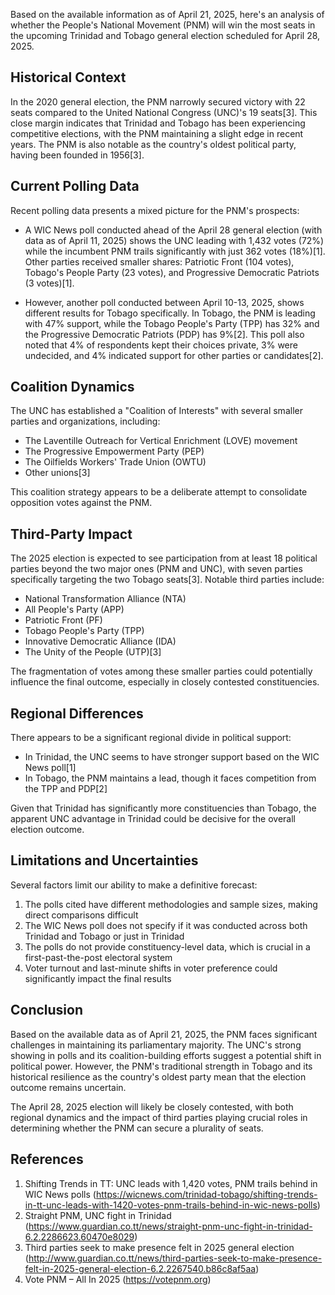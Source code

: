 Based on the available information as of April 21, 2025, here's an analysis of whether the People's National Movement (PNM) will win the most seats in the upcoming Trinidad and Tobago general election scheduled for April 28, 2025.

## Historical Context

In the 2020 general election, the PNM narrowly secured victory with 22 seats compared to the United National Congress (UNC)'s 19 seats[3]. This close margin indicates that Trinidad and Tobago has been experiencing competitive elections, with the PNM maintaining a slight edge in recent years. The PNM is also notable as the country's oldest political party, having been founded in 1956[3].

## Current Polling Data

Recent polling data presents a mixed picture for the PNM's prospects:

- A WIC News poll conducted ahead of the April 28 general election (with data as of April 11, 2025) shows the UNC leading with 1,432 votes (72%) while the incumbent PNM trails significantly with just 362 votes (18%)[1]. Other parties received smaller shares: Patriotic Front (104 votes), Tobago's People Party (23 votes), and Progressive Democratic Patriots (3 votes)[1].

- However, another poll conducted between April 10-13, 2025, shows different results for Tobago specifically. In Tobago, the PNM is leading with 47% support, while the Tobago People's Party (TPP) has 32% and the Progressive Democratic Patriots (PDP) has 9%[2]. This poll also noted that 4% of respondents kept their choices private, 3% were undecided, and 4% indicated support for other parties or candidates[2].

## Coalition Dynamics

The UNC has established a "Coalition of Interests" with several smaller parties and organizations, including:
- The Laventille Outreach for Vertical Enrichment (LOVE) movement
- The Progressive Empowerment Party (PEP)
- The Oilfields Workers' Trade Union (OWTU)
- Other unions[3]

This coalition strategy appears to be a deliberate attempt to consolidate opposition votes against the PNM.

## Third-Party Impact

The 2025 election is expected to see participation from at least 18 political parties beyond the two major ones (PNM and UNC), with seven parties specifically targeting the two Tobago seats[3]. Notable third parties include:

- National Transformation Alliance (NTA)
- All People's Party (APP)
- Patriotic Front (PF)
- Tobago People's Party (TPP)
- Innovative Democratic Alliance (IDA)
- The Unity of the People (UTP)[3]

The fragmentation of votes among these smaller parties could potentially influence the final outcome, especially in closely contested constituencies.

## Regional Differences

There appears to be a significant regional divide in political support:
- In Trinidad, the UNC seems to have stronger support based on the WIC News poll[1]
- In Tobago, the PNM maintains a lead, though it faces competition from the TPP and PDP[2]

Given that Trinidad has significantly more constituencies than Tobago, the apparent UNC advantage in Trinidad could be decisive for the overall election outcome.

## Limitations and Uncertainties

Several factors limit our ability to make a definitive forecast:

1. The polls cited have different methodologies and sample sizes, making direct comparisons difficult
2. The WIC News poll does not specify if it was conducted across both Trinidad and Tobago or just in Trinidad
3. The polls do not provide constituency-level data, which is crucial in a first-past-the-post electoral system
4. Voter turnout and last-minute shifts in voter preference could significantly impact the final results

## Conclusion

Based on the available data as of April 21, 2025, the PNM faces significant challenges in maintaining its parliamentary majority. The UNC's strong showing in polls and its coalition-building efforts suggest a potential shift in political power. However, the PNM's traditional strength in Tobago and its historical resilience as the country's oldest party mean that the election outcome remains uncertain.

The April 28, 2025 election will likely be closely contested, with both regional dynamics and the impact of third parties playing crucial roles in determining whether the PNM can secure a plurality of seats.

## References

1. Shifting Trends in TT: UNC leads with 1,420 votes, PNM trails behind in WIC News polls (https://wicnews.com/trinidad-tobago/shifting-trends-in-tt-unc-leads-with-1420-votes-pnm-trails-behind-in-wic-news-polls)
2. Straight PNM, UNC fight in Trinidad (https://www.guardian.co.tt/news/straight-pnm-unc-fight-in-trinidad-6.2.2286623.60470e8029)
3. Third parties seek to make presence felt in 2025 general election (http://www.guardian.co.tt/news/third-parties-seek-to-make-presence-felt-in-2025-general-election-6.2.2267540.b86c8af5aa)
4. Vote PNM – All In 2025 (https://votepnm.org)